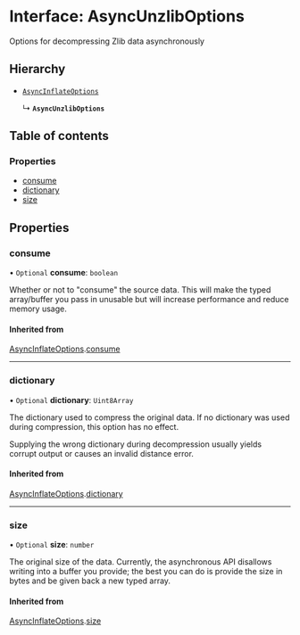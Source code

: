 # Interface: AsyncUnzlibOptions

Options for decompressing Zlib data asynchronously

## Hierarchy

- [`AsyncInflateOptions`](AsyncInflateOptions.md)

  ↳ **`AsyncUnzlibOptions`**

## Table of contents

### Properties

- [consume](AsyncUnzlibOptions.md#consume)
- [dictionary](AsyncUnzlibOptions.md#dictionary)
- [size](AsyncUnzlibOptions.md#size)

## Properties

### consume

• `Optional` **consume**: `boolean`

Whether or not to "consume" the source data. This will make the typed array/buffer you pass in
unusable but will increase performance and reduce memory usage.

#### Inherited from

[AsyncInflateOptions](AsyncInflateOptions.md).[consume](AsyncInflateOptions.md#consume)

___

### dictionary

• `Optional` **dictionary**: `Uint8Array`

The dictionary used to compress the original data. If no dictionary was used during compression, this option has no effect.

Supplying the wrong dictionary during decompression usually yields corrupt output or causes an invalid distance error.

#### Inherited from

[AsyncInflateOptions](AsyncInflateOptions.md).[dictionary](AsyncInflateOptions.md#dictionary)

___

### size

• `Optional` **size**: `number`

The original size of the data. Currently, the asynchronous API disallows
writing into a buffer you provide; the best you can do is provide the
size in bytes and be given back a new typed array.

#### Inherited from

[AsyncInflateOptions](AsyncInflateOptions.md).[size](AsyncInflateOptions.md#size)
